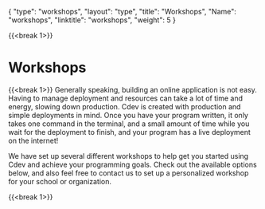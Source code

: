 {
    "type": "workshops",
    "layout": "type",
    "title": "Workshops",
    "Name": "workshops",
    "linktitle": "workshops",
    "weight": 5
}

<!-- 
Overall page structure and ideas to convey

# High level goals of cdev
- Expand the amount of people that can effectively create software by themselves and within organizations

# current state
- Public Python SDK 
- Use it to create Serverless applications on AWS
- Rough edges

# next steps 
- Continue improving the SDK
- Build a platform to make collaboration easier between teams

-->
{{<break 1>}}
# Workshops
{{<break 1>}}
Generally speaking, building an online application is not easy. Having to manage deployment and resources can take a lot of time and energy, slowing down production. Cdev is created with production and simple deployments in mind. Once you have your program written, it only takes one command in the terminal, and a small amount of time while you wait for the deployment to finish, and your program has a live deployment on the internet! 

We have set up several different workshops to help get you started using Cdev and achieve your programming goals. Check out the available options below, and also feel free to contact us to set up a personalized workshop for your school or organization.  

{{<break 1>}}

